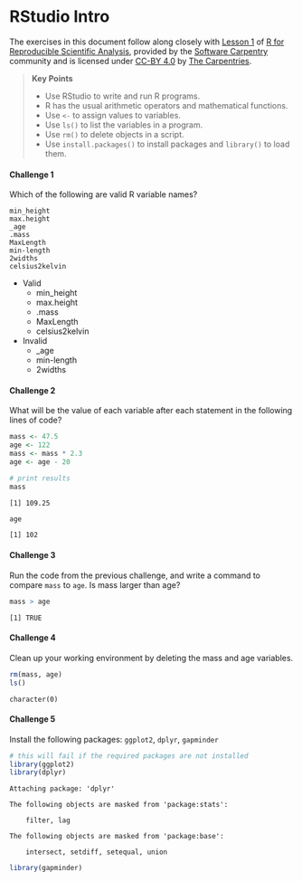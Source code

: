 RStudio Intro
================

The exercises in this document follow along closely with [Lesson
1](https://swcarpentry.github.io/r-novice-gapminder/01-rstudio-intro/index.html)
of [R for Reproducible Scientific
Analysis](https://swcarpentry.github.io/r-novice-gapminder/), provided
by the [Software Carpentry](https://software-carpentry.org/) community
and is licensed under [CC-BY
4.0](https://creativecommons.org/licenses/by/4.0/) by [The
Carpentries](https://carpentries.org/).

<div>

> **Key Points**
>
> - Use RStudio to write and run R programs.
> - R has the usual arithmetic operators and mathematical functions.
> - Use `<-` to assign values to variables.
> - Use `ls()` to list the variables in a program.
> - Use `rm()` to delete objects in a script.
> - Use `install.packages()` to install packages and `library()` to load
>   them.

</div>

#### Challenge 1

Which of the following are valid R variable names?

    min_height
    max.height
    _age
    .mass
    MaxLength
    min-length
    2widths
    celsius2kelvin

- Valid
  - min_height
  - max.height
  - .mass
  - MaxLength
  - celsius2kelvin
- Invalid
  - \_age
  - min-length
  - 2widths

#### Challenge 2

What will be the value of each variable after each statement in the
following lines of code?

``` r
mass <- 47.5
age <- 122
mass <- mass * 2.3
age <- age - 20

# print results
mass
```

    [1] 109.25

``` r
age
```

    [1] 102

#### Challenge 3

Run the code from the previous challenge, and write a command to compare
`mass` to `age`. Is mass larger than age?

``` r
mass > age
```

    [1] TRUE

#### Challenge 4

Clean up your working environment by deleting the mass and age
variables.

``` r
rm(mass, age)
ls()
```

    character(0)

#### Challenge 5

Install the following packages: `ggplot2`, `dplyr`, `gapminder`

``` r
# this will fail if the required packages are not installed
library(ggplot2)
library(dplyr)
```


    Attaching package: 'dplyr'

    The following objects are masked from 'package:stats':

        filter, lag

    The following objects are masked from 'package:base':

        intersect, setdiff, setequal, union

``` r
library(gapminder)
```
